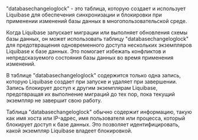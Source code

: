 "databasechangeloglock" - это таблица, которую создает и использует Liquibase для обеспечения синхронизации и блокировки при применении изменений базы данных в многопользовательской среде.

Когда Liquibase запускает миграции или выполняет обновления схемы базы данных, он может использовать таблицу "databasechangeloglock" для предотвращения одновременного доступа нескольких экземпляров Liquibase к базе данных. Это помогает избежать конфликтов и непредсказуемого состояния базы данных во время применения изменений.

В таблице "databasechangeloglock" содержится только одна запись, которую Liquibase создает при запуске и удаляет при завершении. Запись блокирует доступ к другим экземплярам Liquibase, предотвращая их выполнение миграций до тех пор, пока текущий экземпляр не завершит свою работу.

Таблица "databasechangeloglock" обычно содержит информацию, такую как имя хоста или IP-адрес, имя пользователя или процесса, который блокирует доступ к базе данных. Это позволяет идентифицировать, какой экземпляр Liquibase владеет блокировкой.